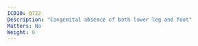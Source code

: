 ```yaml
---
ICD10: Q722
Description: "Congenital absence of both lower leg and foot"
Matters: No
Weight: 0
---
```

